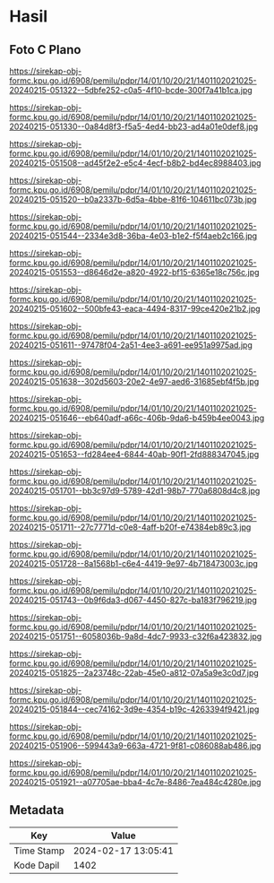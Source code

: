 # Hasil

## Foto C Plano

https://sirekap-obj-formc.kpu.go.id/6908/pemilu/pdpr/14/01/10/20/21/1401102021025-20240215-051322--5dbfe252-c0a5-4f10-bcde-300f7a41b1ca.jpg

https://sirekap-obj-formc.kpu.go.id/6908/pemilu/pdpr/14/01/10/20/21/1401102021025-20240215-051330--0a84d8f3-f5a5-4ed4-bb23-ad4a01e0def8.jpg

https://sirekap-obj-formc.kpu.go.id/6908/pemilu/pdpr/14/01/10/20/21/1401102021025-20240215-051508--ad45f2e2-e5c4-4ecf-b8b2-bd4ec8988403.jpg

https://sirekap-obj-formc.kpu.go.id/6908/pemilu/pdpr/14/01/10/20/21/1401102021025-20240215-051520--b0a2337b-6d5a-4bbe-81f6-104611bc073b.jpg

https://sirekap-obj-formc.kpu.go.id/6908/pemilu/pdpr/14/01/10/20/21/1401102021025-20240215-051544--2334e3d8-36ba-4e03-b1e2-f5f4aeb2c166.jpg

https://sirekap-obj-formc.kpu.go.id/6908/pemilu/pdpr/14/01/10/20/21/1401102021025-20240215-051553--d8646d2e-a820-4922-bf15-6365e18c756c.jpg

https://sirekap-obj-formc.kpu.go.id/6908/pemilu/pdpr/14/01/10/20/21/1401102021025-20240215-051602--500bfe43-eaca-4494-8317-99ce420e21b2.jpg

https://sirekap-obj-formc.kpu.go.id/6908/pemilu/pdpr/14/01/10/20/21/1401102021025-20240215-051611--97478f04-2a51-4ee3-a691-ee951a9975ad.jpg

https://sirekap-obj-formc.kpu.go.id/6908/pemilu/pdpr/14/01/10/20/21/1401102021025-20240215-051638--302d5603-20e2-4e97-aed6-31685ebf4f5b.jpg

https://sirekap-obj-formc.kpu.go.id/6908/pemilu/pdpr/14/01/10/20/21/1401102021025-20240215-051646--eb640adf-a66c-406b-9da6-b459b4ee0043.jpg

https://sirekap-obj-formc.kpu.go.id/6908/pemilu/pdpr/14/01/10/20/21/1401102021025-20240215-051653--fd284ee4-6844-40ab-90f1-2fd888347045.jpg

https://sirekap-obj-formc.kpu.go.id/6908/pemilu/pdpr/14/01/10/20/21/1401102021025-20240215-051701--bb3c97d9-5789-42d1-98b7-770a6808d4c8.jpg

https://sirekap-obj-formc.kpu.go.id/6908/pemilu/pdpr/14/01/10/20/21/1401102021025-20240215-051711--27c7771d-c0e8-4aff-b20f-e74384eb89c3.jpg

https://sirekap-obj-formc.kpu.go.id/6908/pemilu/pdpr/14/01/10/20/21/1401102021025-20240215-051728--8a1568b1-c6e4-4419-9e97-4b718473003c.jpg

https://sirekap-obj-formc.kpu.go.id/6908/pemilu/pdpr/14/01/10/20/21/1401102021025-20240215-051743--0b9f6da3-d067-4450-827c-ba183f796219.jpg

https://sirekap-obj-formc.kpu.go.id/6908/pemilu/pdpr/14/01/10/20/21/1401102021025-20240215-051751--6058036b-9a8d-4dc7-9933-c32f6a423832.jpg

https://sirekap-obj-formc.kpu.go.id/6908/pemilu/pdpr/14/01/10/20/21/1401102021025-20240215-051825--2a23748c-22ab-45e0-a812-07a5a9e3c0d7.jpg

https://sirekap-obj-formc.kpu.go.id/6908/pemilu/pdpr/14/01/10/20/21/1401102021025-20240215-051844--cec74162-3d9e-4354-b19c-4263394f9421.jpg

https://sirekap-obj-formc.kpu.go.id/6908/pemilu/pdpr/14/01/10/20/21/1401102021025-20240215-051906--599443a9-663a-4721-9f81-c086088ab486.jpg

https://sirekap-obj-formc.kpu.go.id/6908/pemilu/pdpr/14/01/10/20/21/1401102021025-20240215-051921--a07705ae-bba4-4c7e-8486-7ea484c4280e.jpg


## Metadata

| Key        | Value               |
| ---------- | ------------------- |
| Time Stamp | 2024-02-17 13:05:41 |
| Kode Dapil | 1402                |



